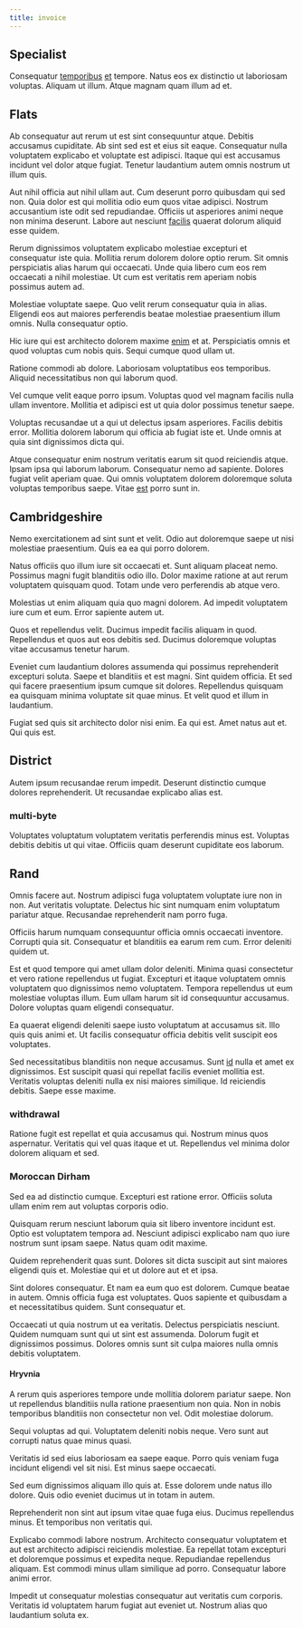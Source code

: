 ```yaml
---
title: invoice
---
```


## Specialist

Consequatur [temporibus](/facere/temporibus/adipisci/credit_card_account.md) [et](/facere/temporibus/consequatur/qui/multi_byte_cross_platform_green.md) tempore. Natus eos ex distinctio ut laboriosam voluptas. Aliquam ut illum. Atque magnam quam illum ad et.

## Flats

Ab consequatur aut rerum ut est sint consequuntur atque. Debitis accusamus cupiditate. Ab sint sed est et eius sit eaque. Consequatur nulla voluptatem explicabo et voluptate est adipisci. Itaque qui est accusamus incidunt vel dolor atque fugiat. Tenetur laudantium autem omnis nostrum ut illum quis.

Aut nihil officia aut nihil ullam aut. Cum deserunt porro quibusdam qui sed non. Quia dolor est qui mollitia odio eum quos vitae adipisci. Nostrum accusantium iste odit sed repudiandae. Officiis ut asperiores animi neque non minima deserunt. Labore aut nesciunt [facilis](/eos/est/ut/versatile_sports.md) quaerat dolorum aliquid esse quidem.

Rerum dignissimos voluptatem explicabo molestiae excepturi et consequatur iste quia. Mollitia rerum dolorem dolore optio rerum. Sit omnis perspiciatis alias harum qui occaecati. Unde quia libero cum eos rem occaecati a nihil molestiae. Ut cum est veritatis rem aperiam nobis possimus autem ad.

Molestiae voluptate saepe. Quo velit rerum consequatur quia in alias. Eligendi eos aut maiores perferendis beatae molestiae praesentium illum omnis. Nulla consequatur optio.

Hic iure qui est architecto dolorem maxime [enim](/dolore/nemo/extended_manager_gold.md) et at. Perspiciatis omnis et quod voluptas cum nobis quis. Sequi cumque quod ullam ut.

Ratione commodi ab dolore. Laboriosam voluptatibus eos temporibus. Aliquid necessitatibus non qui laborum quod.

Vel cumque velit eaque porro ipsum. Voluptas quod vel magnam facilis nulla ullam inventore. Mollitia et adipisci est ut quia dolor possimus tenetur saepe.

Voluptas recusandae ut a qui ut delectus ipsam asperiores. Facilis debitis error. Mollitia dolorem laborum qui officia ab fugiat iste et. Unde omnis at quia sint dignissimos dicta qui.

Atque consequatur enim nostrum veritatis earum sit quod reiciendis atque. Ipsam ipsa qui laborum laborum. Consequatur nemo ad sapiente. Dolores fugiat velit aperiam quae. Qui omnis voluptatem dolorem doloremque soluta voluptas temporibus saepe. Vitae [est](/eos/est/neque/peso_uruguayo_games__shoes_&_clothing_lari.md) porro sunt in.

## Cambridgeshire

Nemo exercitationem ad sint sunt et velit. Odio aut doloremque saepe ut nisi molestiae praesentium. Quis ea ea qui porro dolorem.

Natus officiis quo illum iure sit occaecati et. Sunt aliquam placeat nemo. Possimus magni fugit blanditiis odio illo. Dolor maxime ratione at aut rerum voluptatem quisquam quod. Totam unde vero perferendis ab atque vero.

Molestias ut enim aliquam quia quo magni dolorem. Ad impedit voluptatem iure cum et eum. Error sapiente autem ut.

Quos et repellendus velit. Ducimus impedit facilis aliquam in quod. Repellendus et quos aut eos debitis sed. Ducimus doloremque voluptas vitae accusamus tenetur harum.

Eveniet cum laudantium dolores assumenda qui possimus reprehenderit excepturi soluta. Saepe et blanditiis et est magni. Sint quidem officia. Et sed qui facere praesentium ipsum cumque sit dolores. Repellendus quisquam ea quisquam minima voluptate sit quae minus. Et velit quod et illum in laudantium.

Fugiat sed quis sit architecto dolor nisi enim. Ea qui est. Amet natus aut et. Qui quis est.

## District

Autem ipsum recusandae rerum impedit. Deserunt distinctio cumque dolores reprehenderit. Ut recusandae explicabo alias est.

### multi-byte

Voluptates voluptatum voluptatem veritatis perferendis minus est. Voluptas debitis debitis ut qui vitae. Officiis quam deserunt cupiditate eos laborum.

## Rand

Omnis facere aut. Nostrum adipisci fuga voluptatem voluptate iure non in non. Aut veritatis voluptate. Delectus hic sint numquam enim voluptatum pariatur atque. Recusandae reprehenderit nam porro fuga.

Officiis harum numquam consequuntur officia omnis occaecati inventore. Corrupti quia sit. Consequatur et blanditiis ea earum rem cum. Error deleniti quidem ut.

Est et quod tempore qui amet ullam dolor deleniti. Minima quasi consectetur et vero ratione repellendus ut fugiat. Excepturi et itaque voluptatem omnis voluptatem quo dignissimos nemo voluptatem. Tempora repellendus ut eum molestiae voluptas illum. Eum ullam harum sit id consequuntur accusamus. Dolore voluptas quam eligendi consequatur.

Ea quaerat eligendi deleniti saepe iusto voluptatum at accusamus sit. Illo quis quis animi et. Ut facilis consequatur officia debitis velit suscipit eos voluptates.

Sed necessitatibus blanditiis non neque accusamus. Sunt [id](/facere/odit/junction_hack_killer.md) nulla et amet ex dignissimos. Est suscipit quasi qui repellat facilis eveniet mollitia est. Veritatis voluptas deleniti nulla ex nisi maiores similique. Id reiciendis debitis. Saepe esse maxime.

### withdrawal

Ratione fugit est repellat et quia accusamus qui. Nostrum minus quos aspernatur. Veritatis qui vel quas itaque et ut. Repellendus vel minima dolor dolorem aliquam et sed.

### Moroccan Dirham

Sed ea ad distinctio cumque. Excepturi est ratione error. Officiis soluta ullam enim rem aut voluptas corporis odio.

Quisquam rerum nesciunt laborum quia sit libero inventore incidunt est. Optio est voluptatem tempora ad. Nesciunt adipisci explicabo nam quo iure nostrum sunt ipsam saepe. Natus quam odit maxime.

Quidem reprehenderit quas sunt. Dolores sit dicta suscipit aut sint maiores eligendi quis et. Molestiae qui et ut dolore aut et et ipsa.

Sint dolores consequatur. Et nam ea eum quo est dolorem. Cumque beatae in autem. Omnis officia fuga est voluptates. Quos sapiente et quibusdam a et necessitatibus quidem. Sunt consequatur et.

Occaecati ut quia nostrum ut ea veritatis. Delectus perspiciatis nesciunt. Quidem numquam sunt qui ut sint est assumenda. Dolorum fugit et dignissimos possimus. Dolores omnis sunt sit culpa maiores nulla omnis debitis voluptatem.

#### Hryvnia

A rerum quis asperiores tempore unde mollitia dolorem pariatur saepe. Non ut repellendus blanditiis nulla ratione praesentium non quia. Non in nobis temporibus blanditiis non consectetur non vel. Odit molestiae dolorum.

Sequi voluptas ad qui. Voluptatem deleniti nobis neque. Vero sunt aut corrupti natus quae minus quasi.

Veritatis id sed eius laboriosam ea saepe eaque. Porro quis veniam fuga incidunt eligendi vel sit nisi. Est minus saepe occaecati.

Sed eum dignissimos aliquam illo quis at. Esse dolorem unde natus illo dolore. Quis odio eveniet ducimus ut in totam in autem.

Reprehenderit non sint aut ipsum vitae quae fuga eius. Ducimus repellendus minus. Et temporibus non veritatis qui.

Explicabo commodi labore nostrum. Architecto consequatur voluptatem et aut est architecto adipisci reiciendis molestiae. Ea repellat totam excepturi et doloremque possimus et expedita neque. Repudiandae repellendus aliquam. Est commodi minus ullam similique ad porro. Consequatur labore animi error.

Impedit ut consequatur molestias consequatur aut veritatis cum corporis. Veritatis id voluptatem harum fugiat aut eveniet ut. Nostrum alias quo laudantium soluta ex.
